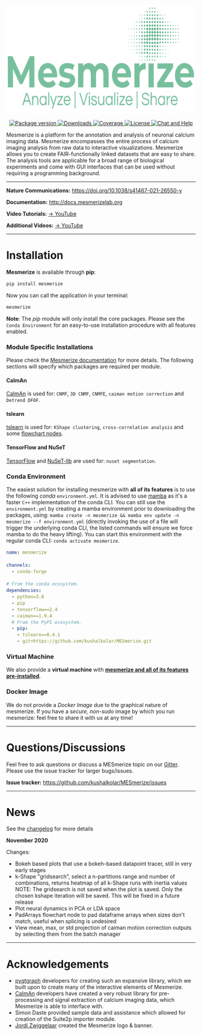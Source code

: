 <p align="center">
<img src="./docs/newbanner.png" alt="Mesmerize Banner" width="900" height="289">
</p>

<p align="center">
  
<a href="https://pypi.org/project/mesmerize" target="_blank">
    <img src="https://badge.fury.io/py/mesmerize.svg" alt="Package version">
</a>

<a href="https://pepy.tech/project/mesmerize" target="_blank">
    <img src="https://pepy.tech/badge/mesmerize" alt="Downloads">
</a>

<a href="https://codeclimate.com/github/kushalkolar/MESmerize/maintainability" target="_blank">
    <img src="https://api.codeclimate.com/v1/badges/950e956456b688c0886e/maintainability" alt="Coverage">
</a>

<a href="https://www.gnu.org/licenses/gpl-3.0" target="_blank">
    <img src="https://img.shields.io/badge/License-GPLv3-blue.svg" alt="License">
</a>

<a href="https://gitter.im/mesmerize_discussion" target="_blank">
    <img src="https://badges.gitter.im/mesmerize_discussion/community.svg" alt="Chat and Help">
</a>
  
</p>

Mesmerize is a platform for the annotation and analysis of neuronal calcium imaging data. Mesmerize encompasses the entire process of calcium imaging analysis from raw data to interactive visualizations. Mesmerize allows you to create FAIR-functionally linked datasets that are easy to share. The analysis tools are applicable for a broad range of biological experiments and come with GUI interfaces that can be used without requiring a programming background.

---

**Nature Communications:** <a href="https://doi.org/10.1038/s41467-021-26550-y">https://doi.org/10.1038/s41467-021-26550-y</a>

**Documentation:** <a href="http://docs.mesmerizelab.org">http://docs.mesmerizelab.org</a>

**Video Tutorials:** <a href="https://www.youtube.com/watch?v=D9zKhFkcKTk&list=PLgofWiw2s4REPxH8bx8wZo_6ca435OKqg" target="_blank">&rarr; YouTube</a>

**Additional Videos:** <a href="https://www.youtube.com/playlist?list=PLgofWiw2s4RF_RkGRUfflcj5k5KUTG3o_" target="_blank">&rarr; YouTube</a>

---

# Installation

**Mesmerize** is available through **pip**: 

```bash
pip install mesmerize
```

Now you can call the application in your terminal:

```bash
mesmerize
```

**Note**: The *pip* module will only install the core packages. Please see the `Conda Environment` for an easy-to-use installation procedure with all features enabled.

### Module Specific Installations
Please check the [Mesmerize documentation](http://docs.mesmerizelab.org/en/master/user_guides/installation.html) for more details. The following sections will specify which packages are required per module.

#### CaImAn
[CaImAn](https://github.com/flatironinstitute/CaImAn) is used for: `CNMF`, `3D CNMF`, `CNMFE`, `caiman motion correction` and `Detrend DFOF`.

#### tslearn
[tslearn](https://github.com/tslearn-team/tslearn) is used for: `KShape clustering`, `cross-correlation analysis` and some [flowchart nodes](http://docs.mesmerizelab.org/en/master/user_guides/flowchart/nodes.html).

#### TensorFlow and NuSeT
[TensorFlow](https://github.com/tensorflow/tensorflow) and [NuSeT-lib](https://github.com/kushalkolar/nuset-lib) are used for: `nuset segmentation`.

### Conda Environment
The easiest solution for installing mesmerize with **all of its features** is to use the following *conda* `environment.yml`. It is advised to use [mamba](https://github.com/mamba-org/mamba) as it's a faster `C++` implementation of the conda CLI. You can still use the `environment.yml` by creating a mamba environment prior to downloading the packages, using: `mamba create -n mesmerize && mamba env update -n mesmerize --f environment.yml` (directly invoking the use of a file will trigger the underlying conda CLI, the listed commands will ensure we force mamba to do the heavy lifting). You can start this environment with the regular conda CLI: `conda activate mesmerize`.

```yml
name: mesmerize

channels:
  - conda-forge

# From the conda ecosystem.
dependencies:
  - python=3.8
  - pip
  - tensorflow==2.4
  - caiman==1.9.4
  # From the PyPI ecosystem.
  - pip:
    - tslearn==0.4.1
    - git+https://github.com/kushalkolar/MESmerize.git
```

### Virtual Machine
We also provide a **virtual machine** with **[mesmerize and all of its features pre-installed](http://docs.mesmerizelab.org/en/master/user_guides/installation.html#all-platforms)**.

### Docker Image
We do not provide a *Docker Image* due to the graphical nature of mesmerize. If you have a *secure, non-sudo* image by which you run mesmerize: feel free to share it with us at any time!

---

# Questions/Discussions

Feel free to ask questions or discuss a MESmerize topic on our <a href="https://gitter.im/mesmerize_discussion">Gitter</a>. Please use the issue tracker for larger bugs/issues.

**Issue tracker:** https://github.com/kushalkolar/MESmerize/issues

---

# News

See the [changelog](https://github.com/kushalkolar/MESmerize/blob/master/CHANGELOG.md) for more details

**November 2020**

Changes:

- Bokeh based plots that use a bokeh-based datapoint tracer, still in very early stages
- k-Shape "gridsearch", select a n-partitions range and number of combinations, returns heatmap of all k-Shape runs with inertia values NOTE: The gridsearch is not saved when the plot is saved. Only the chosen kshape iteration will be saved. This will be fixed in a future release
- Plot neural dynamics in PCA or LDA space
- PadArrays flowchart node to pad dataframe arrays when sizes don't match, useful when splicing is undesired
- View mean, max, or std projection of caiman motion correction outputs by selecting them from the batch manager

---

# Acknowledgements

- [pyqtgraph](https://github.com/pyqtgraph/pyqtgraph) developers for creating such an expansive library, which we built upon to create many of the interactive elements of Mesmerize. 
- [CaImAn](https://github.com/flatironinstitute/CaImAn) developers have created a very robust library for pre-processing and signal extraction of calcium imaging data, which Mesmerize is able to interface with.
- Simon Daste provided sample data and assistance which allowed for creation of the Suite2p importer module.
- [Jordi Zwiggelaar](https://github.com/Blastorios) created the Mesmerize logo & banner.
